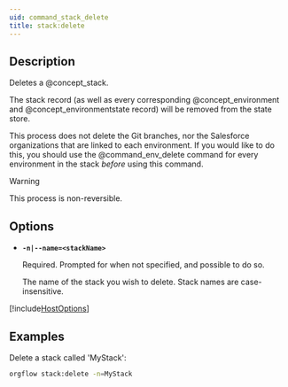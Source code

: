 ```yaml
---
uid: command_stack_delete
title: stack:delete
---
```


## Description

Deletes a @concept_stack.

The stack record (as well as every corresponding @concept_environment and @concept_environmentstate record) will be removed from the state store.

This process does not delete the Git branches, nor the Salesforce organizations that are linked to each environment. If you would like to do this, you should use the @command_env_delete command for every environment in the stack *before* using this command.

>[!WARNING]
>This process is non-reversible.

## Options

- **`-n|--name=<stackName>`**

  Required. Prompted for when not specified, and possible to do so.

  The name of the stack you wish to delete. Stack names are case-insensitive.

[!include[HostOptions](partials/host-options.md)]

## Examples

Delete a stack called 'MyStack':

```bash
orgflow stack:delete -n=MyStack
```
